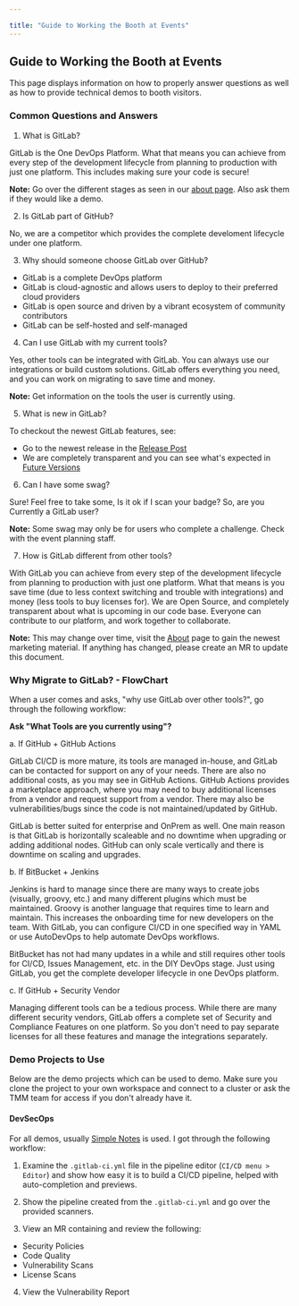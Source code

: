 ```yaml
---

title: "Guide to Working the Booth at Events"
---
```


## Guide to Working the Booth at Events

This page displays information on how to properly answer questions as well as how to provide technical demos to booth visitors.

### Common Questions and Answers

1. What is GitLab?

GitLab is the One DevOps Platform. What that means you can achieve from every step of the development lifecycle from planning to production
with just one platform. This includes making sure your code is secure!

**Note:** Go over the different stages as seen in our [about page](https://about.gitlab.com/). Also ask them if they would like a
demo.

2. Is GitLab part of GitHub?

No, we are a competitor which provides the complete develoment lifecycle under one platform.

3. Why should someone choose GitLab over GitHub?

- GitLab is a complete DevOps platform
- GitLab is cloud-agnostic and allows users to deploy to their preferred cloud providers
- GitLab is open source and driven by a vibrant ecosystem of community contributors
- GitLab can be self-hosted and self-managed

4. Can I use GitLab with my current tools?

Yes, other tools can be integrated with GitLab. You can always use our integrations or build custom solutions.
GitLab offers everything you need, and you can work on migrating to save time and money.

**Note:** Get information on the tools the user is currently using.

5. What is new in GitLab?

To checkout the newest GitLab features, see:

- Go to the newest release in the [Release Post](https://about.gitlab.com/releases/categories/releases/)
- We are completely transparent and you can see what's expected in [Future Versions](https://about.gitlab.com/upcoming-releases/)

6. Can I have some swag?

Sure! Feel free to take some, Is it ok if I scan your badge? So, are you Currently a GitLab user?

**Note:** Some swag may only be for users who complete a challenge. Check with the event planning staff.

7. How is GitLab different from other tools?

With GitLab you can achieve from every step of the development lifecycle from planning to production
with just one platform. What that means is you save time (due to less context switching and trouble with integrations)
and money (less tools to buy licenses for). We are Open Source, and completely transparent about what is upcoming
in our code base. Everyone can contribute to our platform, and work together to collaborate.

**Note:** This may change over time, visit the [About](https://about.gitlab.com/) page to gain the newest marketing material. If anything has changed, please create an MR to update this document.

### Why Migrate to GitLab? - FlowChart

When a user comes and asks, "why use GitLab over other tools?", go through the following workflow:

**Ask "What Tools are you currently using"?**

a. If GitHub + GitHub Actions

GitLab CI/CD is more mature, its tools are managed in-house, and GitLab can be contacted for support on any of your needs. There are also no additional costs, as you may see in GitHub Actions. GitHub Actions provides a marketplace approach, where you may need to buy additional licenses from a vendor and request support from a vendor. There may also be vulnerabilities/bugs since the code is not maintained/updated by GitHub.

GitLab is better suited for enterprise and OnPrem as well. One main reason is that GitLab is horizontally scaleable and no downtime when upgrading or adding additional nodes. GitHub can only scale vertically and there is downtime on scaling and upgrades.

b. If BitBucket + Jenkins

Jenkins is hard to manage since there are many ways to create jobs (visually, groovy, etc.) and many different plugins which must be maintained. Groovy is another language that requires time to learn and maintain. This increases the onboarding time for new developers on the team. With GitLab, you can configure CI/CD in one specified way in YAML or use AutoDevOps to help automate DevOps workflows. 

BitBucket has not had many updates in a while and still requires other tools for CI/CD, Issues Management, etc. in the DIY DevOps stage. Just using GitLab, you get the complete developer lifecycle in one DevOps platform. 

c. If GitHub + Security Vendor

Managing different tools can be a tedious process. While there are many different security vendors, GitLab offers a complete set of Security and Compliance Features on one platform. So you don't need to pay separate licenses for all these features and manage the integrations separately. 

### Demo Projects to Use

Below are the demo projects which can be used to demo. Make sure you clone the project to your own workspace and connect to a cluster or ask the
TMM team for access if you don't already have it.

#### DevSecOps

For all demos, usually [Simple Notes](https://gitlab.com/tech-marketing/devsecops/initech/simple-notes) is used. I got through the following
workflow:

1. Examine the `.gitlab-ci.yml` file in the pipeline editor (`CI/CD menu > Editor`) and show how easy it is to build a CI/CD pipeline, helped with auto-completion and previews. 

2. Show the pipeline created from the `.gitlab-ci.yml` and go over the provided scanners.

3. View an MR containing and review the following:

- Security Policies
- Code Quality
- Vulnerability Scans
- License Scans

4. View the Vulnerability Report
